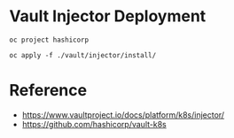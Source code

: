 # Vault Injector Deployment

```
oc project hashicorp

oc apply -f ./vault/injector/install/
```


# Reference

* https://www.vaultproject.io/docs/platform/k8s/injector/
* https://github.com/hashicorp/vault-k8s

